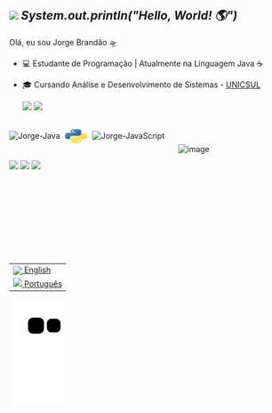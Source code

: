 ## <img src="https://raw.githubusercontent.com/alexnaiman/alexnaiman/master/resources/welcomeglitch.gif" width="100px" style="max-width: 100%;"></a> *System.out.println("Hello, World! 🌎")* 
  
Olá, eu sou Jorge Brandão 🛸
- 💻 Estudante de Programação | Atualmente na Linguagem Java ☕
- 🎓 Cursando Análise e Desenvolvimento de Sistemas - [UNICSUL](https://www.cruzeirodosulvirtual.com.br)

  <div>

    <img height="170em"   align="center" src="https://github-readme-stats.vercel.app/api?username=JorgeBranda0&show_icons=true&theme=merko&include_all_commits=true&count_private=true">
  <img height="170em" align="center" src="https://github-readme-stats.vercel.app/api/top-langs/?username=JorgeBranda0&&layout=compact&hide=shell&theme=merko">
  
      

  </div>
  
<div style="display: inline_block"><br>
  <i class="devicon-java-plain-wordmark colored"></i>
  <img align="center" alt="Jorge-Java" height="30" width="50" src="https://cdn.jsdelivr.net/gh/devicons/devicon/icons/java/java-original.svg">
  <img align="center" alt="Jorge-Python" height="30" width="50" src="https://raw.githubusercontent.com/devicons/devicon/master/icons/python/python-original.svg">
  <img align="center" alt="Jorge-JavaScript" height="30" width="50" src="https://cdn.jsdelivr.net/gh/devicons/devicon/icons/javascript/javascript-original.svg" />
</div>

<div>
  <img align="right" alt="image" width="200" height="200" src="https://64.media.tumblr.com/fbecf0d1d807571159b5294edf27f9b7/f51c7565d5675ffb-8e/s250x250_c1/38b428e7c9479553d955c2ff7e21da6c945299de.gifv">
    
  </div>
  
  ##
  
  <a href = "mailto:brandaoneto01@gmail.com"><img src="https://img.shields.io/badge/-Gmail-%23333?style=for-the-badge&logo=gmail&logoColor=white" target="_blank"></a>
  <a href="https://www.linkedin.com/in/jorgebrandaon/" target="_blank"><img src="https://img.shields.io/badge/-LinkedIn-%230077B5?style=for-the-badge&logo=linkedin&logoColor=white" target="_blank"></a> 
  <a href="https://www.instagram.com/jorgebrandaojj/" target="_blank"><img src="https://img.shields.io/badge/-Instagram-%23E4405F?style=for-the-badge&logo=instagram&logoColor=white" target="_blank"></a>
  
  <table align="right">
 <tr><td><a href="README.us.md"><img src="https://i.imgur.com/Ja6zOUB.png" height="18.5" align="center"> English</a></td></tr>
 <tr><td><a href="README.md"><img src="https://i.imgur.com/0AUV6Hy.png" height="16 align="center">  Português</a></td></tr>
</table>
  
  ![Snake animation](https://github.com/JorgeBranda0/JorgeBranda0/blob/output/github-contribution-grid-snake.svg)

</div>


